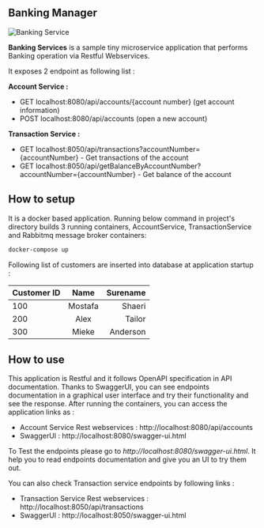 ## Banking Manager


![Banking Service](https://m-shaeri.ir/blog/wp-content/uploads/2022/06/BankingServices.jpg)

**Banking Services** is a sample tiny microservice application that performs Banking operation via Restful Webservices.

It exposes 2 endpoint as following list :

**Account Service :**

- GET localhost:8080/api/accounts/{account number} (get account information)
- POST localhost:8080/api/accounts (open a new account)


**Transaction Service :**

- GET localhost:8050/api/transactions?accountNumber={accountNumber} - Get transactions of the account
- GET localhost:8050/api/getBalanceByAccountNumber?accountNumber={accountNumber} - Get balance of the account


## How to setup
It is a docker based application. Running below command in project's directory builds 3 running containers, AccountService, TransactionService and Rabbitmq message broker containers:

```bash
docker-compose up
```


Following list of customers are inserted into database at application startup :

| Customer ID | Name | Surename |
| :---         |     :---:      |          ---: |
| 100   | Mostafa     | Shaeri    |
| 200     | Alex       | Tailor      |
| 300     | Mieke       | Anderson      |



## How to use
This application is Restful and it follows OpenAPI specification in API documentation. Thanks to SwaggerUI, you can see endpoints documentation in a graphical user interface and try their functionality and see the response. After running the containers, you can access the application links as :

- Account Service Rest webservices : http://localhost:8080/api/accounts
- SwaggerUI : http://localhost:8080/swagger-ui.html


To Test the endpoints please go to *http://localhost:8080/swagger-ui.html*. It help you to read endpoints documentation and give you an UI to try them out.


You can also check Transaction service endpoints by following links :

- Transaction Service Rest webservices : http://localhost:8050/api/transactions
- SwaggerUI : http://localhost:8050/swagger-ui.html
